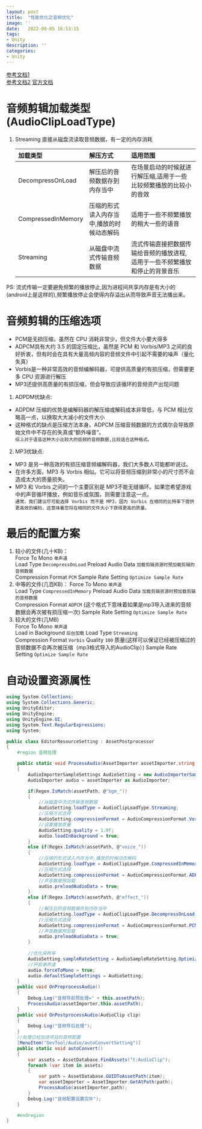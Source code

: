 ```yaml
---
layout: post
title:  "性能优化之音频优化"
image: ''
date:   2022-08-05 16:53:15
tags:
- Unity
description: ''
categories: 
- Unity
---
```

[参考文档1](https://segmentfault.com/a/1190000019844821)  
[参考文档2](https://medium.com/double-shot-audio/understanding-audio-compression-settings-in-unity-e879a821023f)
[官方文档](https://docs.unity3d.com/ScriptReference/AudioClip.html)  

# 音频剪辑加载类型 (AudioClipLoadType)
1. Streaming 直接从磁盘流读取音频数据，有一定的内存消耗

    加载类型|解压方式|适用范围
    :-|:-|:-
    DecompressOnLoad|解压后的音频数据存到内存当中|在场景启动的时候就进行解压缩,适用于一些比较频繁播放的比较小的音效
    CompressedInMemory|压缩的形式读入内存当中,播放的时候动态解码|适用于一些不频繁播放的稍大一些的语音
    Streaming|从磁盘中流式传输音频数据|流式传输直接把数据传输给音频的播放进程,适用于一些不频繁播放和停止的背景音乐

PS: 流式传输一定要避免频繁的播放停止,因为进程间共享内存是有大小的(android上是这样的),频繁播放停止会使得内存溢出从而导致声音无法播出来。  

# 音频剪辑的压缩选项
* PCM是无损压缩，虽然在 CPU 消耗非常少，但文件大小要大得多
* ADPCM具有大约 3.5 的固定压缩比，虽然是 PCM 和 Vorbis/MP3 之间的良好折衷，但有时会在具有大量高频内容的音频文件中引起不需要的噪声（量化失真）
* Vorbis是一种非常高效的音频编解码器，可提供高质量的有损压缩，但需要更多 CPU 资源进行解压
* MP3还提供高质量的有损压缩，但会导致应该循环的音频资产出现问题


1. ADPDM优缺点:  
* ADPDM 压缩的优势是编解码器的解压缩或解码成本非常低，与 PCM 相比仅略高一点，以换取大大减小的文件大小 
* 这种格式的缺点是压缩方法本身。ADPCM 压缩音频数据的方式偶尔会导致原始文件中不存在的失真或“额外噪音”。  
```综上对于语音这种大小比较大的低频的音频数据,比较适合这种格式。```

2. MP3优缺点:
* MP3 是另一种高效的有损压缩音频编解码器，我们大多数人可能都听说过。
* 在许多方面，MP3 与 Vorbis 相似。它可以将音频压缩到非常小的尺寸而不会造成太大的质量损失。
* MP3 和 Vorbis 之间的一个主要区别是 MP3不能无缝循环。如果您希望游戏中的声音循环播放，例如音乐或氛围，则需要注意这一点。  
```通常，我们建议尽可能选择 Vorbis 而不是 MP3，因为 Vorbis 在相同的比特率下提供更高效的编码，这意味着您将在相同的文件大小下获得更高的质量。```


# 最后的配置方案
1. 较小的文件(几十KB)：  
    Force To Mono  `单声道`  
    Load Type `DecompressOnLoad`
    Preload Audio Data  `加载剪辑资源时预加载剪辑的音频数据`  
    Compression Format `PCM`
    Sample Rate Setting `Optimize Sample Rate`
2. 中等的文件(几百KB)： 
    Force To Mono  `单声道`  
    Load Type `CompressedInMemory`
    Preload Audio Data  `加载剪辑资源时预加载剪辑的音频数据`  
    Compression Format `ADPCM`  (这个格式下意味着如果是mp3导入进来的音频数据会再次被有损压缩一次)
    Sample Rate Setting `Optimize Sample Rate`  
3. 较大的文件(几MB)  
    Force To Mono  `单声道`  
    Load in Background `后台加载`
    Load Type `Streaming`  
    Compression Format `Vorbis` 
    Quality `100`  质量(这样可以保证已经被压缩过的音频数据不会再次被压缩（mp3格式导入的AudioClip）)
    Sample Rate Setting `Optimize Sample Rate`  

# 自动设置资源属性  
```c#
using System.Collections;
using System.Collections.Generic;
using UnityEditor;
using UnityEngine;
using UnityEngine.UI;
using System.Text.RegularExpressions;
using System;

public class EditorResourceSetting : AssetPostprocessor
{
    #region 音频处理

    public static void ProcessAudio(AssetImporter assetImporter,string assetPath)
    {
        AudioImporterSampleSettings AudioSetting = new AudioImporterSampleSettings();
        AudioImporter audio = assetImporter as AudioImporter;

        if(Regex.IsMatch(assetPath, @"bgm_"))
        {
            //从磁盘中流式传输音频数据
            AudioSetting.loadType = AudioClipLoadType.Streaming;
            //压缩方式选择
            AudioSetting.compressionFormat = AudioCompressionFormat.Vorbis;
            //设置播放质量
            AudioSetting.quality = 1.0f;
            audio.loadInBackground = true;
        }
        else if(Regex.IsMatch(assetPath, @"voice_"))
        {
            //压缩的形式读入内存当中,播放的时候动态解码
            AudioSetting.loadType = AudioClipLoadType.CompressedInMemory;
            //压缩方式选择
            AudioSetting.compressionFormat = AudioCompressionFormat.ADPCM;
            //声音数据预加载
            audio.preloadAudioData = true;
        }
        else if(Regex.IsMatch(assetPath, @"effect_"))
        {
            //解压后的音频数据存到内存当中
            AudioSetting.loadType = AudioClipLoadType.DecompressOnLoad;
            //压缩方式选择
            AudioSetting.compressionFormat = AudioCompressionFormat.PCM;
            //声音数据预加载
            audio.preloadAudioData = true;
        }  
        
        //优化采样率
        AudioSetting.sampleRateSetting = AudioSampleRateSetting.OptimizeSampleRate;
        //开启单声道 
        audio.forceToMono = true;
        audio.defaultSampleSettings = AudioSetting;
    }
    public void OnPreprocessAudio()
    {
        Debug.Log("音频导前预处理=" + this.assetPath);
        ProcessAudio(assetImporter,this.assetPath);
    }
    public void OnPostprocessAudio(AudioClip clip)
    {
        Debug.Log("音频导后处理");
    }
    //处理已经加进项目的音频配置
    [MenuItem("DevTool/Audio/autoConvertSetting")]
    public static void autoConvert()
    {
        var assets = AssetDatabase.FindAssets("t:AudioClip");
        foreach (var item in assets)
        {
            var path = AssetDatabase.GUIDToAssetPath(item);
            var assetImporter = AssetImporter.GetAtPath(path);
            ProcessAudio(assetImporter,path);
        }
        Debug.Log("音频配置设置完毕");
    }

    #endregion
}
```


